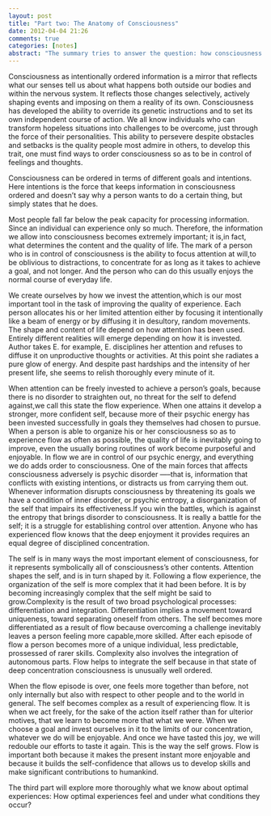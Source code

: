 ```yaml
---
layout: post
title: "Part two: The Anatomy of Consciousness"
date: 2012-04-04 21:26
comments: true
categories: [notes]
abstract: "The summary tries to answer the question: how consciousness works and what it actually means to have experiences?"
---
```


Consciousness as intentionally ordered information is a mirror that reflects what our senses tell us about what happens both outside our bodies and within the nervous system. It reflects those changes selectively, actively shaping events and imposing on them a reality of its own. Consciousness has developed the ability to override its genetic instructions and to set its own independent course of action.   We all know individuals who can transform hopeless situations into challenges to be overcome, just through the force of their personalities. This ability to persevere despite obstacles and setbacks is the quality people most admire in others, to develop this trait, one must find ways to order consciousness so as to be in control of feelings and thoughts.

Consciousness can be ordered in terms of different goals and intentions.  Here intentions is the force that keeps information in consciousness ordered and doesn’t say why a person wants to do a certain thing, but simply states that he does.

Most people fall far below the peak capacity for processing information. Since an individual can experience only so much. Therefore, the information we allow into consciousness becomes extremely important; it is,in fact, what determines the content and the quality of life. The mark of a person who is in control of consciousness is the ability to focus attention at will,to be oblivious to distractions, to concentrate for as long as it takes to achieve a goal, and not longer. And the person who can do this usually enjoys the normal course of everyday life.

We create ourselves by how we invest the attention,which is our most important tool in the task of improving the quality of experience. Each person allocates his or her limited attention either by focusing it intentionally like a beam of energy or by diffusing it in desultory, random movements. The shape and content of life depend on how attention has been used. Entirely different realities will emerge depending on how it is invested. Author takes E. for example, E. disciplines her attention and refuses to diffuse it on unproductive thoughts or activities. At this point she radiates a pure glow of energy. And despite past hardships and the intensity of her present life, she seems to relish thoroughly every minute of it.

When attention can be freely invested to achieve a person’s goals, because there is no disorder to straighten out, no threat for the self to defend against,we call this state the flow experience. When one attains it develop a stronger, more confident self, because more of their psychic energy has been invested successfully in goals they themselves had chosen to pursue.  When a person is able to organize his or her consciousness so as to experience flow as often as possible, the quality of life is inevitably going to improve, even the usually boring routines of work become purposeful and enjoyable. In flow we are in control of our psychic energy, and everything we do adds order to consciousness. One of the main forces that affects consciousness adversely is psychic disorder —–that is, information that conflicts with existing intentions, or distracts us from carrying them out.  Whenever information disrupts consciousness by threatening its goals we have a condition of inner disorder, or psychic entropy, a disorganization of the self that impairs its effectiveness.If you win the battles, which is against the entropy that brings disorder to consciousness. It is really a battle for the self; it is a struggle for establishing control over attention. Anyone who has experienced flow knows that the deep enjoyment it provides requires an equal degree of disciplined concentration.

The self is in many ways the most important element of consciousness, for it represents symbolically all of consciousness’s other contents. Attention shapes the self, and is in turn shaped by it. Following a flow experience, the organization of the self is more complex that it had been before. It is by becoming increasingly complex that the self might be said to grow.Complexity is the result of two broad psychological processes: differentiation and integration. Differentiation implies a movement toward uniqueness, toward separating oneself from others.  The self becomes more differentiated as a result of flow because overcoming a challenge inevitably leaves a person feeling more capable,more skilled. After each episode of flow a person becomes more of a unique individual, less predictable, prossessed of rarer skills. Complexity also involves the integration of autonomous parts. Flow helps to integrate the self because in that state of deep concentration consciousness is unusually well ordered.

When the flow episode is over, one feels more together than before, not only internally but also with respect to other people and to the world in general.  The self becomes complex as a result of experiencing flow.  It is when we act freely, for the sake of the action itself rather than for ulterior motives, that we learn to become more that what we were. When we choose a goal and invest ourselves in it to the limits of our concentration, whatever we do will be enjoyable. And once we have tasted this joy, we will redouble our efforts to taste it again. This is the way the self grows. Flow is important both because it makes the present instant more enjoyable and because it builds the self-confidence that allows us to develop skills and make significant contributions to humankind.

The third part will explore more thoroughly what we know about optimal experiences:  How optimal experiences feel and under what conditions they occur?
